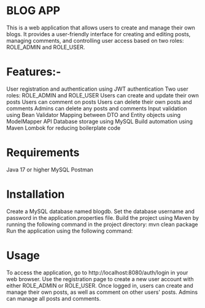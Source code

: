 # BLOG APP 
This is a web application that allows users to create and manage their own blogs. It provides a user-friendly interface for creating and editing posts, managing comments, and controlling user access based on two roles: ROLE_ADMIN and ROLE_USER.

# Features:-
User registration and authentication using JWT authentication
Two user roles: ROLE_ADMIN and ROLE_USER
Users can create and update their own posts
Users can comment on posts
Users can delete their own posts and comments
Admins can delete any posts and comments
Input validation using Bean Validator
Mapping between DTO and Entity objects using ModelMapper API
Database storage using MySQL
Build automation using Maven
Lombok for reducing boilerplate code


# Requirements
Java 17 or higher
MySQL
Postman

# Installation
Create a MySQL database named blogdb.
Set the database username and password in the application.properties file.
Build the project using Maven by running the following command in the project directory:
mvn clean package Run the application using the following command:


# Usage
To access the application, go to http://localhost:8080/auth/login in your web browser.
Use the registration page to create a new user account with either ROLE_ADMIN or ROLE_USER.
Once logged in, users can create and manage their own posts, as well as comment on other users' posts.
Admins can manage all posts and comments.



